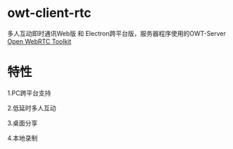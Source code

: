 # owt-client-rtc
多人互动即时通讯Web版 和 Electron跨平台版，服务器程序使用的OWT-Server [Open WebRTC Toolkit](https://github.com/open-webrtc-toolkit/)

# 特性
1.PC跨平台支持

2.低延时多人互动

3.桌面分享

4.本地录制
